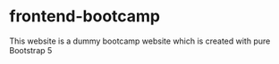 # frontend-bootcamp
This website is a dummy bootcamp website which is created with pure Bootstrap 5
